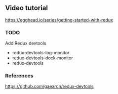 ## Video tutorial

https://egghead.io/series/getting-started-with-redux

### TODO

Add Redux devtools

- redux-devtools-log-monitor
- redux-devtools-dock-monitor
- redux-devtools

### References

https://github.com/gaearon/redux-devtools

